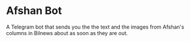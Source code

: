 # Afshan Bot

A Telegram bot that sends you the the text and the images from Afshan's columns in Bilnews about as soon as they are out.
